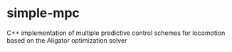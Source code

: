 # simple-mpc
C++ implementation of multiple predictive control schemes for locomotion based on the Aligator optimization solver
